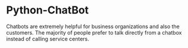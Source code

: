# Python-ChatBot
Chatbots are extremely helpful for business organizations and also the customers. The majority of people prefer to talk directly from a chatbox instead of calling service centers.
